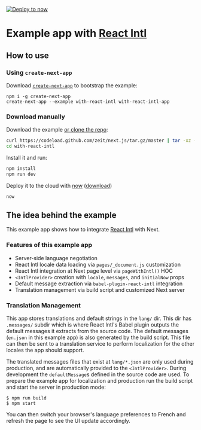 [![Deploy to now](https://deploy.now.sh/static/button.svg)](https://deploy.now.sh/?repo=https://github.com/zeit/next.js/tree/master/examples/with-react-intl)
# Example app with [React Intl][]

## How to use

### Using `create-next-app`

Download [`create-next-app`](https://github.com/segmentio/create-next-app) to bootstrap the example:

```
npm i -g create-next-app
create-next-app --example with-react-intl with-react-intl-app
```

### Download manually

Download the example [or clone the repo](https://github.com/zeit/next.js.git):

```bash
curl https://codeload.github.com/zeit/next.js/tar.gz/master | tar -xz --strip=2 next.js-master/examples/with-react-intl
cd with-react-intl
```

Install it and run:

```bash
npm install
npm run dev
```

Deploy it to the cloud with [now](https://zeit.co/now) ([download](https://zeit.co/download))

```bash
now
```

## The idea behind the example

This example app shows how to integrate [React Intl][] with Next.

### Features of this example app

- Server-side language negotiation
- React Intl locale data loading via `pages/_document.js` customization
- React Intl integration at Next page level via `pageWithIntl()` HOC
- `<IntlProvider>` creation with `locale`, `messages`, and `initialNow` props
- Default message extraction via `babel-plugin-react-intl` integration
- Translation management via build script and customized Next server

### Translation Management

This app stores translations and default strings in the `lang/` dir. This dir has `.messages/` subdir which is where React Intl's Babel plugin outputs the default messages it extracts from the source code. The default messages (`en.json` in this example app) is also generated by the build script. This file can then be sent to a translation service to perform localization for the other locales the app should support.

The translated messages files that exist at `lang/*.json` are only used during production, and are automatically provided to the `<IntlProvider>`. During development the `defaultMessage`s defined in the source code are used. To prepare the example app for localization and production run the build script and start the server in production mode:

```
$ npm run build
$ npm start
```

You can then switch your browser's language preferences to French and refresh the page to see the UI update accordingly.

[React Intl]: https://github.com/yahoo/react-intl
